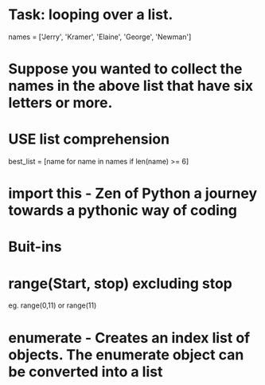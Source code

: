 # Task: looping over a list.
names = ['Jerry', 'Kramer', 'Elaine', 'George', 'Newman']
# Suppose you wanted to collect the names in the above list that have six letters or more.
# USE list comprehension
best_list = [name for name in names if len(name) >= 6]

# import this  - Zen of Python a journey towards a pythonic way of coding
# Buit-ins 
# range(Start, stop) excluding stop  
  eg.  range(0,11) or range(11)

# enumerate - Creates an index list of objects. The enumerate object can be converted into a list 
